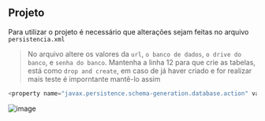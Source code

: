 ## Projeto

Para utilizar o projeto é necessário que alterações sejam feitas no arquivo `persistencia.xml`

> No arquivo altere os valores da `url`, `o banco de dados`, `o drive do banco`, e `senha do banco`. Mantenha a linha 12 para que crie as tabelas, está como `drop and create`, em caso de já haver criado e for realizar mais teste é imporntante mantê-lo assim
```java
<property name="javax.persistence.schema-generation.database.action" value="drop-and-create"/>
```
![image](https://user-images.githubusercontent.com/85123013/152620986-85c15554-ef4d-4e2f-b639-cae6ee80e3c0.png)

